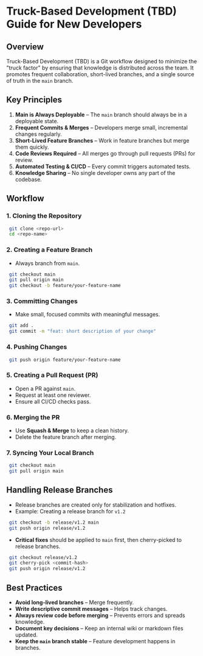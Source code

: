# Truck-Based Development (TBD) Guide for New Developers

## Overview
Truck-Based Development (TBD) is a Git workflow designed to minimize the "truck factor" by ensuring that knowledge is distributed across the team. It promotes frequent collaboration, short-lived branches, and a single source of truth in the `main` branch.

## Key Principles
1. **Main is Always Deployable** – The `main` branch should always be in a deployable state.
2. **Frequent Commits & Merges** – Developers merge small, incremental changes regularly.
3. **Short-Lived Feature Branches** – Work in feature branches but merge them quickly.
4. **Code Reviews Required** – All merges go through pull requests (PRs) for review.
5. **Automated Testing & CI/CD** – Every commit triggers automated tests.
6. **Knowledge Sharing** – No single developer owns any part of the codebase.

## Workflow

### 1. Cloning the Repository
```sh
 git clone <repo-url>
 cd <repo-name>
```

### 2. Creating a Feature Branch
- Always branch from `main`.
```sh
 git checkout main
 git pull origin main
 git checkout -b feature/your-feature-name
```

### 3. Committing Changes
- Make small, focused commits with meaningful messages.
```sh
 git add .
 git commit -m "feat: short description of your change"
```

### 4. Pushing Changes
```sh
 git push origin feature/your-feature-name
```

### 5. Creating a Pull Request (PR)
- Open a PR against `main`.
- Request at least one reviewer.
- Ensure all CI/CD checks pass.

### 6. Merging the PR
- Use **Squash & Merge** to keep a clean history.
- Delete the feature branch after merging.

### 7. Syncing Your Local Branch
```sh
 git checkout main
 git pull origin main
```

## Handling Release Branches
- Release branches are created only for stabilization and hotfixes.
- Example: Creating a release branch for `v1.2`
```sh
 git checkout -b release/v1.2 main
 git push origin release/v1.2
```

- **Critical fixes** should be applied to `main` first, then cherry-picked to release branches.
```sh
 git checkout release/v1.2
 git cherry-pick <commit-hash>
 git push origin release/v1.2
```

## Best Practices
- **Avoid long-lived branches** – Merge frequently.
- **Write descriptive commit messages** – Helps track changes.
- **Always review code before merging** – Prevents errors and spreads knowledge.
- **Document key decisions** – Keep an internal wiki or markdown files updated.
- **Keep the `main` branch stable** – Feature development happens in branches.

